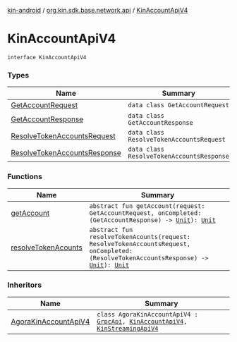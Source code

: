 [kin-android](../../index.md) / [org.kin.sdk.base.network.api](../index.md) / [KinAccountApiV4](./index.md)

# KinAccountApiV4

`interface KinAccountApiV4`

### Types

| Name | Summary |
|---|---|
| [GetAccountRequest](-get-account-request/index.md) | `data class GetAccountRequest` |
| [GetAccountResponse](-get-account-response/index.md) | `data class GetAccountResponse` |
| [ResolveTokenAccountsRequest](-resolve-token-accounts-request/index.md) | `data class ResolveTokenAccountsRequest` |
| [ResolveTokenAccountsResponse](-resolve-token-accounts-response/index.md) | `data class ResolveTokenAccountsResponse` |

### Functions

| Name | Summary |
|---|---|
| [getAccount](get-account.md) | `abstract fun getAccount(request: GetAccountRequest, onCompleted: (GetAccountResponse) -> `[`Unit`](https://kotlinlang.org/api/latest/jvm/stdlib/kotlin/-unit/index.html)`): `[`Unit`](https://kotlinlang.org/api/latest/jvm/stdlib/kotlin/-unit/index.html) |
| [resolveTokenAcounts](resolve-token-acounts.md) | `abstract fun resolveTokenAcounts(request: ResolveTokenAccountsRequest, onCompleted: (ResolveTokenAccountsResponse) -> `[`Unit`](https://kotlinlang.org/api/latest/jvm/stdlib/kotlin/-unit/index.html)`): `[`Unit`](https://kotlinlang.org/api/latest/jvm/stdlib/kotlin/-unit/index.html) |

### Inheritors

| Name | Summary |
|---|---|
| [AgoraKinAccountApiV4](../../org.kin.sdk.base.network.api.agora/-agora-kin-account-api-v4/index.md) | `class AgoraKinAccountApiV4 : `[`GrpcApi`](../../org.kin.sdk.base.network.api.agora/-grpc-api/index.md)`, `[`KinAccountApiV4`](./index.md)`, `[`KinStreamingApiV4`](../-kin-streaming-api-v4/index.md) |
